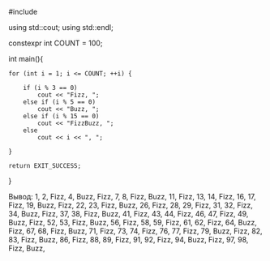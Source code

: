 #include <iostream>

using std::cout; using std::endl;

constexpr int COUNT = 100;

int main(){

    for (int i = 1; i <= COUNT; ++i) {

        if (i % 3 == 0)
            cout << "Fizz, ";
        else if (i % 5 == 0)
            cout << "Buzz, ";
        else if (i % 15 == 0)
            cout << "FizzBuzz, ";
        else
            cout << i << ", ";

    }

    return EXIT_SUCCESS;
}
 
Вывод: 1, 2, Fizz, 4, Buzz, Fizz, 7, 8, Fizz, Buzz, 11, Fizz, 13, 14, Fizz, 16, 17, Fizz, 19, Buzz, Fizz, 22, 23, Fizz, Buzz, 26, Fizz, 28, 29, Fizz, 31, 32, Fizz, 34, Buzz, Fizz, 37, 38, Fizz, Buzz, 41, Fizz, 43, 44, Fizz, 46, 47, Fizz, 49, Buzz, Fizz, 52, 53, Fizz, Buzz, 56, Fizz, 58, 59, Fizz, 61, 62, Fizz, 64, Buzz, Fizz, 67, 68, Fizz, Buzz, 71, Fizz, 73, 74, Fizz, 76, 77, Fizz, 79, Buzz, Fizz, 82, 83, Fizz, Buzz, 86, Fizz, 88, 89, Fizz, 91, 92, Fizz, 94, Buzz, Fizz, 97, 98, Fizz, Buzz,
